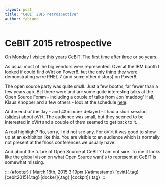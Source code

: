 ```yaml
---
layout: post
title: "CeBIT 2015 retrospective"
author: fabiand
---
```



CeBIT 2015 retrospective
========================

On Monday I visited this years CeBIT. The first time after three or so
years.

As usual most of the big vendors were represented. Over at the IBM booth
I looked if could find oVirt on Power8, but the only thing they were
demonstrating were RHEL 7 (and some other distors) on Power8.

The open source party was quite small. Just a few booths, far fewer than
a few years ago. But there were and are some quite interesting talks at
the Open Source Forum - including a couple of talks from Jon 'maddog'
Hall, Klaus Knopper and a few others - look at the schedule
[here](http://www.cebit.de/veranstaltung/open-source-forum/FOR/61524).

At the end of the day - and 45minutes delayed - I had a short session
([slides](https://fedorapeople.org/~fabiand/slides/2015-03-CeBIT-IntroductionToOVirt.pdf))
about oVirt. The audience was small, but they seemed to be interested in
oVirt and a couple of them seemed to get back to it.

A real highlight? No, sorry, I did not see any. For oVirt it was good to
show up at an exhibition like this. You are visible to an audience which
is normally not present at the f/loss conferences we usually have.

And about the future of Open Source at CeBIT? I am not sure. To me it
looks like the global vision on what Open Source want's to represent at
CeBIT is somewhat missing.

::: {#footer}
[ March 18th, 2015 3:19pm ]{#timestamp} [ovirt]{.tag} [cebit2015]{.tag}
[docker]{.tag} [cockpit]{.tag}
:::

